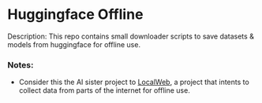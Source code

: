 # Huggingface Offline

Description: This repo contains small downloader scripts to save datasets & models from huggingface for offline use.


### Notes:

 - Consider this the AI sister project to [LocalWeb](), a project that intents to collect data from parts of the internet for offline use.